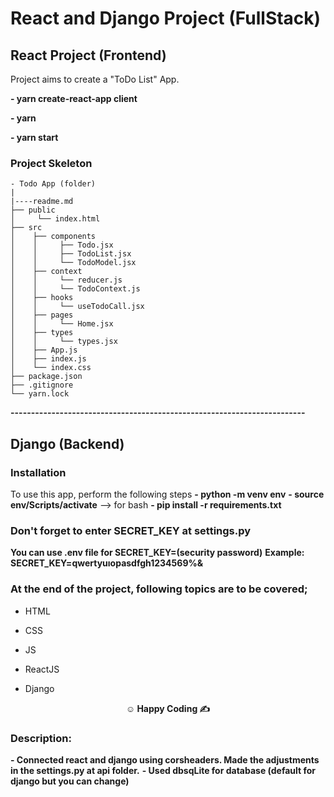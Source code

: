 # React and Django Project (FullStack)

## React Project (Frontend)

Project aims to create a "ToDo List" App.

__- yarn create-react-app client__

__- yarn__

__- yarn start__

### Project Skeleton

```
- Todo App (folder)
|
|----readme.md        
├── public
│     └── index.html
├── src
│    ├── components
│    │     ├── Todo.jsx
│    │     ├── TodoList.jsx
│    │     └── TodoModel.jsx
│    ├── context
│    │     └── reducer.js
│    │     └── TodoContext.js
│    ├── hooks
│    │     └── useTodoCall.jsx
│    ├── pages
│    │     └── Home.jsx
│    ├── types
│    │     └── types.jsx
│    ├── App.js
│    ├── index.js
│    └── index.css
├── package.json
├── .gitignore
└── yarn.lock
```
__------------------------------------------------------------------------__
## Django (Backend)
### Installation
To use this app, perform the following steps
__- python -m venv env__
__- source env/Scripts/activate__ --> for bash
__- pip install -r requirements.txt__

### Don't forget to enter SECRET_KEY at settings.py

__You can use .env file for SECRET_KEY=(security password)__
__Example: SECRET_KEY=qwertyuıopasdfgh1234569%&__

### At the end of the project, following topics are to be covered;

- HTML

- CSS

- JS

- ReactJS

- Django

**<p align="center">&#9786; Happy Coding &#9997;</p>**


### Description:
__- Connected react and django using corsheaders. Made the adjustments in the settings.py at api folder.__
__- Used dbsqLite for database (default for django but you can change)__



